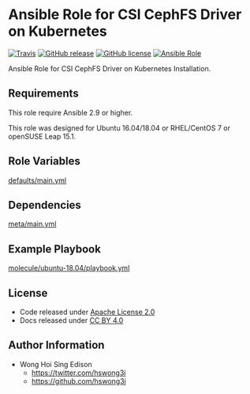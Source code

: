 # Ansible Role for CSI CephFS Driver on Kubernetes

[![Travis](https://img.shields.io/travis/alvistack/ansible-role-kubernetes-csi-cephfs.svg)](https://travis-ci.org/alvistack/ansible-role-kubernetes-csi-cephfs)
[![GitHub release](https://img.shields.io/github/release/alvistack/ansible-role-kubernetes-csi-cephfs.svg)](https://github.com/alvistack/ansible-role-kubernetes-csi-cephfs)
[![GitHub license](https://img.shields.io/github/license/alvistack/ansible-role-kubernetes-csi-cephfs.svg)](https://github.com/alvistack/ansible-role-kubernetes-csi-cephfs/blob/master/LICENSE)
[![Ansible Role](https://img.shields.io/badge/galaxy-alvistack.kubernetes_csi_cephfs-blue.svg)](https://galaxy.ansible.com/alvistack/kubernetes_csi_cephfs)

Ansible Role for CSI CephFS Driver on Kubernetes Installation.

## Requirements

This role require Ansible 2.9 or higher.

This role was designed for Ubuntu 16.04/18.04 or RHEL/CentOS 7 or openSUSE Leap 15.1.

## Role Variables

[defaults/main.yml](defaults/main.yml)

## Dependencies

[meta/main.yml](meta/main.yml)

## Example Playbook

[molecule/ubuntu-18.04/playbook.yml](molecule/ubuntu-18.04/playbook.yml)

## License

  - Code released under [Apache License 2.0](LICENSE)
  - Docs released under [CC BY 4.0](http://creativecommons.org/licenses/by/4.0/)

## Author Information

  - Wong Hoi Sing Edison
      - <https://twitter.com/hswong3i>
      - <https://github.com/hswong3i>
